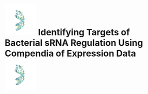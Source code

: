 # <img src="RNA.png" width=100> Identifying Targets of Bacterial sRNA Regulation Using Compendia of Expression Data <img src="RNA.png" width=100>


